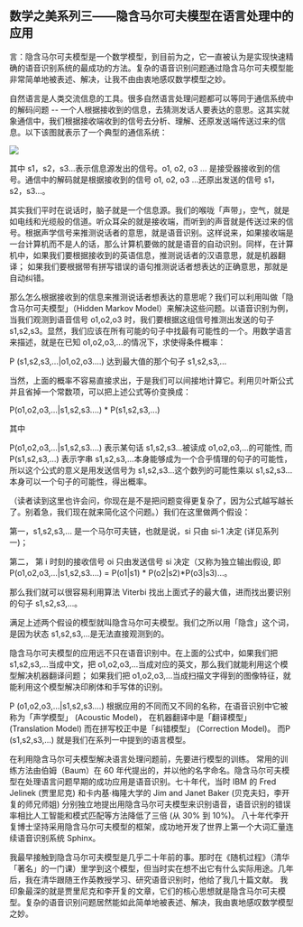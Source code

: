 ## 数学之美系列三——隐含马尔可夫模型在语言处理中的应用

言：隐含马尔可夫模型是一个数学模型，到目前为之，它一直被认为是实现快速精确的语音识别系统的最成功的方法。复杂的语音识别问题通过隐含马尔可夫模型能非常简单地被表述、解决，让我不由由衷地感叹数学模型之妙。

自然语言是人类交流信息的工具。很多自然语言处理问题都可以等同于通信系统中的解码问题 -- 一个人根据接收到的信息，去猜测发话人要表达的意思。这其实就象通信中，我们根据接收端收到的信号去分析、理解、还原发送端传送过来的信息。以下该图就表示了一个典型的通信系统：

![](https://raw.githubusercontent.com/dalong0514/selfstudy/master/图片链接/复制书籍/2019033.PNG)

其中 s1，s2，s3...表示信息源发出的信号。o1, o2, o3 ... 是接受器接收到的信号。通信中的解码就是根据接收到的信号 o1, o2, o3 ...还原出发送的信号 s1，s2，s3...。

其实我们平时在说话时，脑子就是一个信息源。我们的喉咙「声带」，空气，就是如电线和光缆般的信道。听众耳朵的就是接收端，而听到的声音就是传送过来的信号。根据声学信号来推测说话者的意思，就是语音识别。这样说来，如果接收端是一台计算机而不是人的话，那么计算机要做的就是语音的自动识别。同样，在计算机中，如果我们要根据接收到的英语信息，推测说话者的汉语意思，就是机器翻译； 如果我们要根据带有拼写错误的语句推测说话者想表达的正确意思，那就是自动纠错。

那么怎么根据接收到的信息来推测说话者想表达的意思呢？我们可以利用叫做「隐含马尔可夫模型」（Hidden Markov Model）来解决这些问题。以语音识别为例，当我们观测到语音信号 o1,o2,o3 时，我们要根据这组信号推测出发送的句子 s1,s2,s3。显然，我们应该在所有可能的句子中找最有可能性的一个。用数学语言来描述，就是在已知 o1,o2,o3,...的情况下，求使得条件概率：

P (s1,s2,s3,...|o1,o2,o3....) 达到最大值的那个句子 s1,s2,s3,...

当然，上面的概率不容易直接求出，于是我们可以间接地计算它。利用贝叶斯公式并且省掉一个常数项，可以把上述公式等价变换成：

P(o1,o2,o3,...|s1,s2,s3....) * P(s1,s2,s3,...)

其中

P(o1,o2,o3,...|s1,s2,s3....) 表示某句话 s1,s2,s3...被读成 o1,o2,o3,...的可能性, 而 P(s1,s2,s3,...) 表示字串 s1,s2,s3,...本身能够成为一个合乎情理的句子的可能性，所以这个公式的意义是用发送信号为 s1,s2,s3...这个数列的可能性乘以 s1,s2,s3...本身可以一个句子的可能性，得出概率。

（读者读到这里也许会问，你现在是不是把问题变得更复杂了，因为公式越写越长了。别着急，我们现在就来简化这个问题。）我们在这里做两个假设：

第一，s1,s2,s3,... 是一个马尔可夫链，也就是说，si 只由 si-1 决定 (详见系列一)；

第二， 第 i 时刻的接收信号 oi 只由发送信号 si 决定（又称为独立输出假设, 即 P(o1,o2,o3,...|s1,s2,s3....) = P(o1|s1) * P(o2|s2)*P(o3|s3)...。

那么我们就可以很容易利用算法 Viterbi 找出上面式子的最大值，进而找出要识别的句子 s1,s2,s3,...。

满足上述两个假设的模型就叫隐含马尔可夫模型。我们之所以用「隐含」这个词，是因为状态 s1,s2,s3,...是无法直接观测到的。

隐含马尔可夫模型的应用远不只在语音识别中。在上面的公式中，如果我们把 s1,s2,s3,...当成中文，把 o1,o2,o3,...当成对应的英文，那么我们就能利用这个模型解决机器翻译问题； 如果我们把 o1,o2,o3,...当成扫描文字得到的图像特征，就能利用这个模型解决印刷体和手写体的识别。

P (o1,o2,o3,...|s1,s2,s3....) 根据应用的不同而又不同的名称，在语音识别中它被称为「声学模型」 (Acoustic Model)， 在机器翻译中是「翻译模型」 (Translation Model) 而在拼写校正中是「纠错模型」 (Correction Model)。 而P (s1,s2,s3,...) 就是我们在系列一中提到的语言模型。

在利用隐含马尔可夫模型解决语言处理问题前，先要进行模型的训练。 常用的训练方法由伯姆（Baum）在 60 年代提出的，并以他的名字命名。隐含马尔可夫模型在处理语言问题早期的成功应用是语音识别。七十年代，当时 IBM 的 Fred Jelinek (贾里尼克) 和卡内基·梅隆大学的 Jim and Janet Baker (贝克夫妇，李开复的师兄师姐) 分别独立地提出用隐含马尔可夫模型来识别语音，语音识别的错误率相比人工智能和模式匹配等方法降低了三倍 (从 30% 到 10%)。 八十年代李开复博士坚持采用隐含马尔可夫模型的框架，成功地开发了世界上第一个大词汇量连续语音识别系统 Sphinx。

我最早接触到隐含马尔可夫模型是几乎二十年前的事。那时在《随机过程》（清华「著名」的一门课）里学到这个模型，但当时实在想不出它有什么实际用途。几年后，我在清华跟随王作英教授学习、研究语音识别时，他给了我几十篇文献。 我印象最深的就是贾里尼克和李开复的文章，它们的核心思想就是隐含马尔可夫模型。复杂的语音识别问题居然能如此简单地被表述、解决，我由衷地感叹数学模型之妙。







